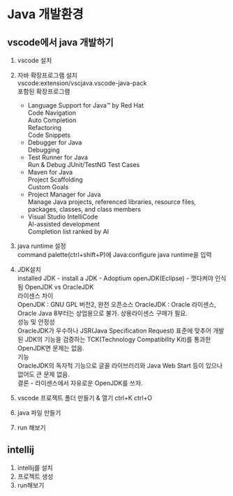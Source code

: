 # Java 개발환경
## vscode에서 java 개발하기

1. vscode 설치
2. 자바 확장프로그램 설치  
vscode:extension/vscjava.vscode-java-pack  
포함된 확장프로그램  
    - Language Support for Java™ by Red Hat  
    Code Navigation  
    Auto Completion  
    Refactoring  
    Code Snippets  
    - Debugger for Java  
    Debugging  
    - Test Runner for Java  
    Run & Debug JUnit/TestNG Test Cases  
    - Maven for Java  
    Project Scaffolding  
    Custom Goals  
    - Project Manager for Java  
    Manage Java projects, referenced   libraries, resource files, packages, classes, and class members
    - Visual Studio IntelliCode  
    AI-assisted development  
    Completion list ranked by AI  
3. java runtime 설정  
command palette(ctrl+shift+P)에 Java:configure java runtime을 입력  
4. JDK설치  
installed JDK - install a JDK - Adoptium openJDK(Eclipse) - 껏다켜야 인식됨
OpenJDK vs OracleJDK  
라이센스 차이  
OpenJDK : GNU GPL 버전2, 완전 오픈소스
OracleJDK : Oracle 라이센스, Oracle Java 8부터는 상업용으로 불가. 상용라이센스 구매가 필요.  
성능 및 안정성  
OracleJDK가 우수하나 JSR(Java Specification Request) 표준에 맞추어 개발된 JDK의 기능을 검증하는 TCK(Technology Compatibility Kit)를 통과한 OpenJDK면 문제는 없음.  
기능  
OracleJDK의 독자적 기능으로 글꼴 라이브러리와 Java Web Start 등이 있으나 없어도 큰 문제 없음.  
결론 - 라이센스에서 자유로운 OpenJDK를 쓰자.  

5. vscode 프로젝트 폴더 만들기 & 열기 ctrl+K ctrl+O
6. java 파일 만들기
7. run 해보기

## intellij
1. intellij를 설치
2. 프로젝트 생성
3. run해보기